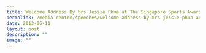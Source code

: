 ```yaml
---
title: Welcome Address By Mrs Jessie Phua at The Singapore Sports Awards 2013
permalink: /media-centre/speeches/welcome-address-by-mrs-jessie-phua-at-the-singapore-sports-awards-2013/
date: 2013-06-11
layout: post
description: ""
image: ""
---
```

